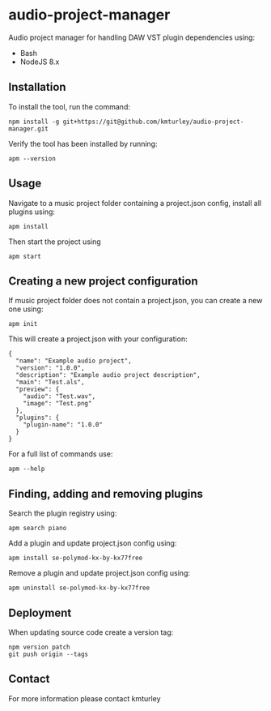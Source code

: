 # audio-project-manager

Audio project manager for handling DAW VST plugin dependencies using:

* Bash
* NodeJS 8.x


## Installation

To install the tool, run the command:

    npm install -g git+https://git@github.com/kmturley/audio-project-manager.git

Verify the tool has been installed by running:

    apm --version


## Usage

Navigate to a music project folder containing a project.json config, install all plugins using:

    apm install

Then start the project using

    apm start


## Creating a new project configuration

If music project folder does not contain a project.json, you can create a new one using:

    apm init

This will create a project.json with your configuration:

    {
      "name": "Example audio project",
      "version": "1.0.0",
      "description": "Example audio project description",
      "main": "Test.als",
      "preview": {
        "audio": "Test.wav",
        "image": "Test.png"
      },
      "plugins": {
        "plugin-name": "1.0.0"
      }
    }

For a full list of commands use:

    apm --help


## Finding, adding and removing plugins

Search the plugin registry using:

    apm search piano

Add a plugin and update project.json config using:

    apm install se-polymod-kx-by-kx77free

Remove a plugin and update project.json config using:
 
    apm uninstall se-polymod-kx-by-kx77free


## Deployment

When updating source code create a version tag:

    npm version patch
    git push origin --tags


## Contact

For more information please contact kmturley
